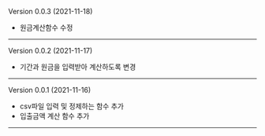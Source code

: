 Version 0.0.3 (2021-11-18)

- 원금계산함수 수정

---

Version 0.0.2 (2021-11-17)

- 기간과 원금을 입력받아 계산하도록 변경

---

Version 0.0.1 (2021-11-16)

- csv파일 입력 및 정제하는 함수 추가
- 입출금액 계산 함수 추가

---